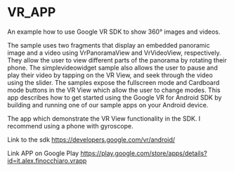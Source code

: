 # VR_APP

An example how to use Google VR SDK to show 360° images and videos.

The sample uses two fragments that display an embedded panoramic image and a video using VrPanoramaView and VrVideoView, respectively. They allow the user to view different parts of the panorama by rotating their phone. The simplevideowidget sample also allows the user to pause and play their video by tapping on the VR View, and seek through the video using the slider. The samples expose the fullscreen mode and Cardboard mode buttons in the VR View which allow the user to change modes. This app describes how to get started using the Google VR for Android SDK by building and running one of our sample apps on your Android device.

The app which demonstrate the VR View functionality in the SDK. I recommend using a phone with gyroscope.

Link to the sdk https://developers.google.com/vr/android/

Link APP on Google Play https://play.google.com/store/apps/details?id=it.alex.finocchiaro.vrapp
